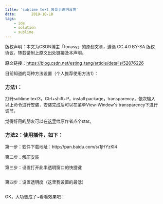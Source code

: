```yaml
---
title: 'sublime text 背景半透明设置'
date:       2019-10-18
tags:
	- ide
	- solution
	- sublime
---
```



版权声明：本文为CSDN博主「tonasy」的原创文章，遵循 CC 4.0 BY-SA 版权协议，转载请附上原文出处链接及本声明。

原文链接：https://blog.csdn.net/esting_tang/article/details/52876226

<div class="htmledit_views" id="content_views">
                                            <p>目前知道的两种方法设置（个人推荐使用方法1）：</p>

<h3>方法1：</h3>

<p>打开sublime text3，Ctrl+shift+P，install package，transparency，依次输入以上命令进行安装，安装完成后可以在菜单View-Window's transparency下进行调节。</p>

<p>觉得好用的朋友可以在<a href="https://github.com/vhanla/SublimeTextTrans" rel="nofollow" data-token="31baa5c269a03297b6d8ab40099432e7">这里</a>给原作者点个star。</p>

<h3>方法2：使用插件，如下：</h3>

<p>第一步：软件下载地址：http://pan.baidu.com/s/1jHYzKl4</p>

<p>第二步：解压安装</p>

<p>第三步：设置打开此半透明窗口的快捷键</p>

<p><img alt="" class="has" src="https://img-blog.csdn.net/20161020200214175"></p>

<p>第四步：设置透明度（这里我设置的最低）</p>

<p><img alt="" class="has" src="https://img-blog.csdn.net/20161020200253335"></p>

<p>OK，大功告成了~看看效果吧：</p>

<p><img alt="" class="has" src="https://img-blog.csdn.net/20161020200357192"></p>

<p>&nbsp;</p>                                    </div>